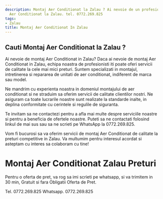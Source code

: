 ```yaml
---
description: Montaj Aer Conditionat la Zalau ? Ai nevoie de un profesionist in Montaj
  Aer Conditionat la Zalau. tel. 0772.269.825
tags:
- Zalau
title: Montaj Aer Conditionat In Zalau
---
```



## Cauti Montaj Aer Conditionat la Zalau ?

Ai nevoie de montaj Aer Conditionat in Zalau? 
Daca ai nevoie de montaj Aer Conditionat in Zalau, echipa noastra de profesionisti iti poate oferi servicii de calitate la cele mai mici preturi. Suntem specializati in montajul, intretinerea si repararea de unitati de aer conditionat, indiferent de marca sau model. 

Ne mandrim cu experienta noastra in domeniul montajului de aer conditionat si ne straduim sa oferim servicii de calitate clientilor nostri. Ne asiguram ca toate lucrarile noastre sunt realizate la standarde inalte, in deplina conformitate cu cerintele si regulile de siguranta. 

Te invitam sa ne contactezi pentru a afla mai multe despre serviciile noastre si pentru a beneficia de ofertele noastre. Puteti sa ne contactati folosind linkul de mai sus sau sa ne scrieti pe WhatsApp la 0772.269.825. 

Vom fi bucurosi sa va oferim servicii de montaj Aer Conditionat de calitate la preturi competitive in Zalau. Va multumim pentru interesul acordat si asteptam cu interes sa colaboram cu tine!

# Montaj Aer Conditionat Zalau Preturi
Pentru o oferta de pret, va rog sa imi scrieti pe whatsapp, si va trimitem in 30 min, Gratuit si fara Obligatii Oferta de Pret.

Tel. 0772.269.825
Whatsapp. 0772.269.825